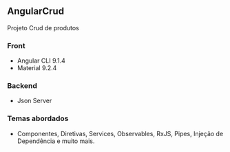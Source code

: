 ## AngularCrud
Projeto Crud de produtos

### Front
* Angular CLI 9.1.4
* Material 9.2.4

### Backend
* Json Server

### Temas abordados
* Componentes, Diretivas, Services, Observables, RxJS, Pipes, Injeção de Dependência e muito mais.
